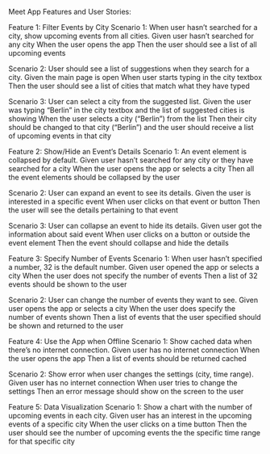 Meet App Features and User Stories:

Feature 1: Filter Events by City
Scenario 1: When user hasn’t searched for a city, show upcoming events from all cities.
Given user hasn’t searched for any city
When the user opens the app
Then the user should see a list of all upcoming events

Scenario 2: User should see a list of suggestions when they search for a city.
Given the main page is open
When user starts typing in the city textbox
Then the user should see a list of cities that match what they have typed

Scenario 3: User can select a city from the suggested list.
Given the user was typing “Berlin” in the city textbox and the list of suggested cities is showing
When the user selects a city (“Berlin”) from the list
Then their city should be changed to that city (“Berlin”) and the user should receive a list of upcoming events in that city

Feature 2: Show/Hide an Event’s Details
Scenario 1: An event element is collapsed by default.
Given user hasn’t searched for any city or they have searched for a city
When the user opens the app or selects a city
Then all the event elements should be collapsed by the user

Scenario 2: User can expand an event to see its details.
Given the user is interested in a specific event
When user clicks on that event or button
Then the user will see the details pertaining to that event

Scenario 3: User can collapse an event to hide its details.
Given user got the information about said event
When user clicks on a button or outside the event element
Then the event should collapse and hide the details

Feature 3: Specify Number of Events
Scenario 1: When user hasn’t specified a number, 32 is the default number.
Given user opened the app or selects a city
When the user does not specify the number of events
Then a list of 32 events should be shown to the user

Scenario 2: User can change the number of events they want to see.
Given user opens the app or selects a city
When the user does specify the number of events shown
Then a list of events that the user specified should be shown and returned to the user

Feature 4: Use the App when Offline
Scenario 1: Show cached data when there’s no internet connection.
Given user has no internet connection
When the user opens the app
Then a list of events should be returned cached

Scenario 2: Show error when user changes the settings (city, time range).
Given user has no internet connection
When user tries to change the settings
Then an error message should show on the screen to the user

Feature 5: Data Visualization
Scenario 1: Show a chart with the number of upcoming events in each city.
Given user has an interest in the upcoming events of a specific city
When the user clicks on a time button
Then the user should see the number of upcoming events the the specific time range for that specific city
